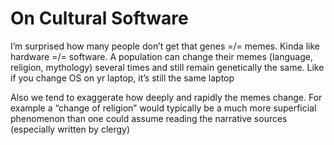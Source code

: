 # On Cultural Software

I’m surprised how many people don’t get that genes =/= memes. Kinda like hardware =/= software. A population can change their memes (language, religion, mythology) several times and still remain genetically the same. Like if you change OS on yr laptop, it’s still the same laptop

Also we tend to exaggerate how deeply and rapidly the memes change. For example a “change of religion” would typically be a much more superficial phenomenon than one could assume reading the narrative sources (especially written by clergy)
